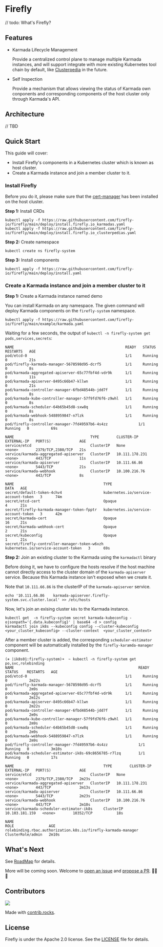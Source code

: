 # Firefly

// todo: What's Firefly?

## Features

- Karmada Lifecycle Management

  Provide a centralized control plane to manage multiple Karmada instances, and will support integrate with more existing Kubernetes tool chain by default, like [Clusterpedia](https://github.com/clusterpedia-io/clusterpedia) in the future. 
- Self Inspection

  Provide a mechanism that allows viewing the status of Karmada own conponents and corresponding components of the host cluster only through Karmada's API.

## Architecture

// TBD

## Quick Start

This guide will cover:

- Install Firefly's components in a Kubernetes cluster which is known as host cluster.
- Create a Karmada instance and join a member cluster to it.

### Install Firefly

Before you do it, please make sure that the [cert-manager](https://cert-manager.io) has been installed on the host cluster. 

**Step 1:** Install CRDs

```console
kubectl apply -f https://raw.githubusercontent.com/firefly-io/firefly/main/deploy/install.firefly.io_karmadas.yaml
kubectl apply -f https://raw.githubusercontent.com/firefly-io/firefly/main/deploy/install.firefly.io_clusterpedias.yaml
```

**Step 2:** Create namespace

```console
kubectl create ns firefly-system
```

**Step 3:** Install components

```console
kubectl apply -f https://raw.githubusercontent.com/firefly-io/firefly/main/deploy/install.yaml
```

### Create a Karmada instance and join a member cluster to it

**Step 1:** Create a Karmada instance named demo

You can install Karmada on any namespace. The given command will deploy Karmada components on 
the `firefly-system` namespace.

```console
kubectl apply -f https://raw.githubusercontent.com/firefly-io/firefly/main/example/karmada.yaml
```

Waiting for a few seconds, the output of `kubectl -n firefly-system get pods,services,secrets`:

```console
NAME                                                   READY   STATUS    RESTARTS   AGE
pod/etcd-0                                             1/1     Running   0          21s
pod/firefly-karmada-manager-5678598d95-dcrf5           1/1     Running   0          8s
pod/karmada-aggregated-apiserver-65c77fbf4d-vdr9k      1/1     Running   0          11s
pod/karmada-apiserver-8495c66b47-kllwn                 1/1     Running   0          21s
pod/karmada-controller-manager-6fbd48544b-jdd7f        1/1     Running   0          8s
pod/karmada-kube-controller-manager-57f9fd76f6-z9whl   1/1     Running   0          8s
pod/karmada-scheduler-64b65b45d8-sxw8q                 1/1     Running   0          8s
pod/karmada-webhook-5488959847-n7lzk                   1/1     Running   0          8s
pod/firefly-controller-manager-7fd49597b6-4s4zz              1/1     Running   0          69s

NAME                                   TYPE        CLUSTER-IP       EXTERNAL-IP   PORT(S)             AGE
service/etcd                           ClusterIP   None             <none>        2379/TCP,2380/TCP   21s
service/karmada-aggregated-apiserver   ClusterIP   10.111.178.231   <none>        443/TCP             11s
service/karmada-apiserver              ClusterIP   10.111.66.86     <none>        5443/TCP            21s
service/karmada-webhook                ClusterIP   10.100.216.76    <none>        443/TCP             8s

NAME                                         TYPE                                  DATA   AGE
secret/default-token-4chv4                   kubernetes.io/service-account-token   3      74m
secret/etcd-cert                             Opaque                                4      21s
secret/firefly-karmada-manager-token-fpptr   kubernetes.io/service-account-token   3      42m
secret/karmada-cert                          Opaque                                16     21s
secret/karmada-webhook-cert                  Opaque                                2      21s
secret/kubeconfig                            Opaque                                1      21s
secret/firefly-controller-manager-token-w6xzh      kubernetes.io/service-account-token   3      69s
```

**Step 2:** Join an existing cluster to the Karmada using the `karmadactl` binary

Before doing it, we have to configure the hosts resolve if the host machine cannot directly access to the cluster domain of the `karmada-apiserver` service. Because this Karmada instance isn't exposed when we create it. 

Note that `10.111.66.86` is the clusterIP of the `karmada-apiserver` service.

```console
echo '10.111.66.86    karmada-apiserver.firefly-system.svc.cluster.local' >> /etc/hosts
```

Now, let's join an exising cluster `k8s` to the Karmada instance.

```console
kubectl get  -n firefly-system secret karmada-kubeconfig -ojsonpath='{.data.kubeconfig}' | base64 -d > config
karmadactl join ik8s --kubeconfig config --cluster-kubeconfig <your_cluster_kubeconfig> --cluster-context  <your_cluster_context>
```

After a member cluster is added, the corresponding `scheduler-estimator` component will be automatically installed by the `firefly-karamda-manager` component.

```console
(⎈ |ik8s01:firefly-system)➜  ~ kubectl -n firefly-system get po,svc,rolebinding
NAME                                                         READY   STATUS    RESTARTS   AGE
pod/etcd-0                                             1/1     Running   0          2m22s
pod/firefly-karmada-manager-5678598d95-dcrf5           1/1     Running   0          2m9s
pod/karmada-aggregated-apiserver-65c77fbf4d-vdr9k      1/1     Running   0          2m12s
pod/karmada-apiserver-8495c66b47-kllwn                 1/1     Running   0          2m22s
pod/karmada-controller-manager-6fbd48544b-jdd7f        1/1     Running   0          2m9s
pod/karmada-kube-controller-manager-57f9fd76f6-z9whl   1/1     Running   0          2m9s
pod/karmada-scheduler-64b65b45d8-sxw8q                 1/1     Running   0          2m9s
pod/karmada-webhook-5488959847-n7lzk                   1/1     Running   0          2m9s
pod/firefly-controller-manager-7fd49597b6-4s4zz              1/1     Running   0          3m10s
pod/karmada-scheduler-estimator-ik8s-69c8656785-r7lzq        1/1     Running   0          17s

NAME                                         TYPE        CLUSTER-IP       EXTERNAL-IP   PORT(S)             AGE
service/etcd                           ClusterIP   None             <none>        2379/TCP,2380/TCP   2m23s
service/karmada-aggregated-apiserver   ClusterIP   10.111.178.231   <none>        443/TCP             2m13s
service/karmada-apiserver              ClusterIP   10.111.66.86     <none>        5443/TCP            2m23s
service/karmada-webhook                ClusterIP   10.100.216.76    <none>        443/TCP             2m10s
service/karmada-scheduler-estimator-ik8s     ClusterIP   10.103.181.159   <none>        10352/TCP           18s

NAME                                                                  ROLE                AGE
rolebinding.rbac.authorization.k8s.io/firefly-karmada-manager   ClusterRole/admin   2m10s
```

## What's Next

See [RoadMap](ROADMAP.md) for details.

More will be coming soon. Welcome to [open an issue](https://github.com/firefly-io/firefly/issues) and [propose a PR](https://github.com/firefly-io/firefly/pulls). 🎉🎉🎉

## Contributors

<a href="https://github.com/firefly-io/firefly/graphs/contributors">
  <img src="https://contrib.rocks/image?repo=firefly-io/firefly" />
</a>

Made with [contrib.rocks](https://contrib.rocks).

## License

Firefly is under the Apache 2.0 license. See the [LICENSE](LICENSE) file for details.
